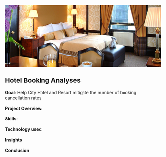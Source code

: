 <img src="https://github.com/Abhishek321Kumar/Data-analysis-files/blob/main/Hotel_Booking/hotel.jpg" alt="Hotel_image" width="100%" height="200" />

## Hotel Booking Analyses
<div><b>Goal</b>: Help City Hotel and Resort mitigate the number of booking cancellation rates</div>
<br/>
<div><b>Project Overview</b>:</div>
<br/>
<div><b>Skills</b>:</div>
<br/>
<div><b>Technology used</b>:</div>
<br/>
<div><b>Insights</b></div>
<br/>
<div><b>Conclusion</b></div>
